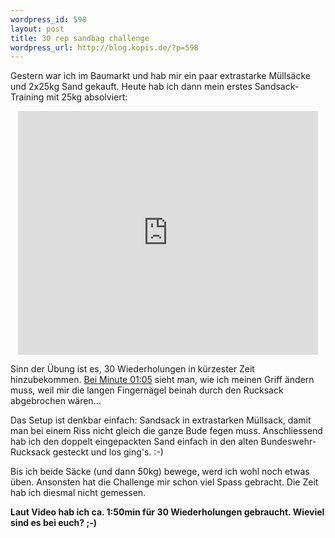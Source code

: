 ```yaml
--- 
wordpress_id: 598
layout: post
title: 30 rep sandbag challenge
wordpress_url: http://blog.kopis.de/?p=598
---
```

Gestern war ich im Baumarkt und hab mir ein paar extrastarke Müllsäcke und 2x25kg Sand gekauft. Heute hab ich dann mein erstes Sandsack-Training mit 25kg absolviert:

<div align="center"><iframe title="YouTube video player" width="480" height="390" src="http://www.youtube.com/embed/OAZIUbduC_U" frameborder="0" allowfullscreen></iframe></div>

Sinn der Übung ist es, 30 Wiederholungen in kürzester Zeit hinzubekommen. <a href="http://www.youtube.com/watch?v=OAZIUbduC_U&t=1m5s">Bei Minute 01:05</a> sieht man, wie ich meinen Griff ändern muss, weil mir die langen Fingernägel beinah durch den Rucksack abgebrochen wären...

Das Setup ist denkbar einfach: Sandsack in extrastarken Müllsack, damit man bei einem Riss nicht gleich die ganze Bude fegen muss. Anschliessend hab ich den doppelt eingepackten Sand einfach in den alten Bundeswehr-Rucksack gesteckt und los ging's. :-)

Bis ich beide Säcke (und dann 50kg) bewege, werd ich wohl noch etwas üben. Ansonsten hat die Challenge mir schon viel Spass gebracht. Die Zeit hab ich diesmal nicht gemessen.

<strong>Laut Video hab ich ca. 1:50min für 30 Wiederholungen gebraucht. Wieviel sind es bei euch? ;-)</strong>
